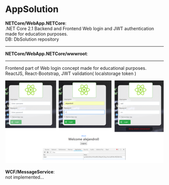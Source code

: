 # AppSolution

<b>NETCore/WebApp.NETCore</b>:</br>
.NET Core 2.1
Backend and Frontend Web login and JWT authentication made for education purposes.</br>
DB: DbSolution repository
<hr>
<b>NETCore/WebApp.NETCore/wwwroot</b>:
<hr>
Frontend part of Web login concept made for educational purposes.</br>
ReactJS, React-Bootstrap, JWT validation( localstorage token )


![promisechains](https://github.com/domkris/files/blob/master/web_api_short.png?raw=true)
</br>
</br>
<b>WCF/MessageService</b>:</br>
not implemented...

